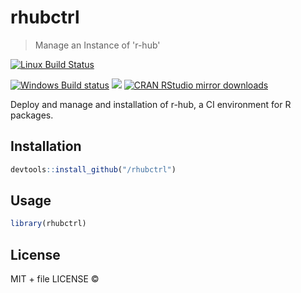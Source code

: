 
# rhubctrl

> Manage an Instance of 'r-hub'

[![Linux Build Status](https://travis-ci.org//rhubctrl.svg?branch=master)](https://travis-ci.org//rhubctrl)

[![Windows Build status](https://ci.appveyor.com/api/projects/status/github//rhubctrl?svg=true)](https://ci.appveyor.com/project//rhubctrl)
[![](http://www.r-pkg.org/badges/version/rhubctrl)](http://www.r-pkg.org/pkg/rhubctrl)
[![CRAN RStudio mirror downloads](http://cranlogs.r-pkg.org/badges/rhubctrl)](http://www.r-pkg.org/pkg/rhubctrl)


Deploy and manage and installation of r-hub, a CI environment for R packages.

## Installation

```r
devtools::install_github("/rhubctrl")
```

## Usage

```r
library(rhubctrl)
```

## License

MIT + file LICENSE © 
